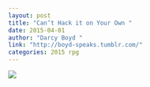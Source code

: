 ```yaml
---
layout: post
title: "Can’t Hack it on Your Own "
date: 2015-04-01
author: "Darcy Boyd "
link: "http://boyd-speaks.tumblr.com/"
categories: 2015 rpg
---
```

![]({{site.url}}/2015images/CantHackitonYourOwn.jpg)
